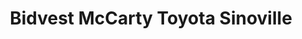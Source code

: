---
title: "Bidvest McCarty Toyota Sinoville"
url: /pretoria/bidvest-mccarty-toyota-sinoville/
shop: car
---